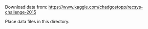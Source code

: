 Download data from: https://www.kaggle.com/chadgostopp/recsys-challenge-2015

Place data files in this directory.
